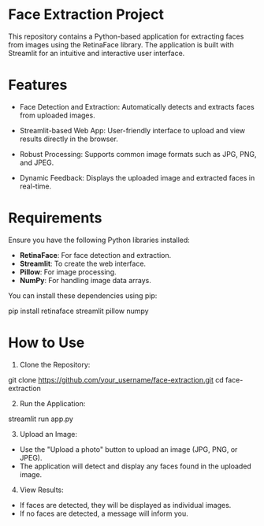 # Face Extraction Project
This repository contains a Python-based application for extracting faces from images using the RetinaFace library. The application is built with Streamlit for an intuitive and interactive user interface.

# Features
- Face Detection and Extraction: Automatically detects and extracts faces from uploaded images.
* Streamlit-based Web App: User-friendly interface to upload and view results directly in the browser.
- Robust Processing: Supports common image formats such as JPG, PNG, and JPEG.
* Dynamic Feedback: Displays the uploaded image and extracted faces in real-time.

# Requirements
Ensure you have the following Python libraries installed:

* **RetinaFace**: For face detection and extraction.
* **Streamlit**: To create the web interface.
* **Pillow**: For image processing.
* **NumPy**: For handling image data arrays.

You can install these dependencies using pip:

pip install retinaface streamlit pillow numpy

# How to Use
1. Clone the Repository:

git clone https://github.com/your_username/face-extraction.git
cd face-extraction

2. Run the Application:

streamlit run app.py

3. Upload an Image:

* Use the "Upload a photo" button to upload an image (JPG, PNG, or JPEG).
* The application will detect and display any faces found in the uploaded image.
  
4. View Results:

* If faces are detected, they will be displayed as individual images.
* If no faces are detected, a message will inform you.

